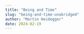 ```yaml
---
title: "Being and Time"
slug: "being-and-time-unabridged"
author: "Martin Heidegger"
date: 2024-02-19
---
```

